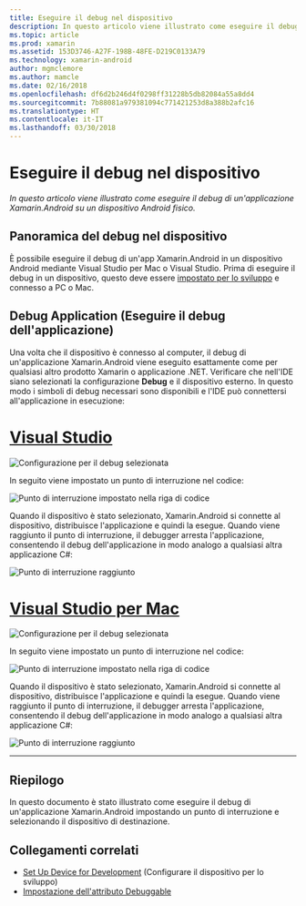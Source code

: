 ```yaml
---
title: Eseguire il debug nel dispositivo
description: In questo articolo viene illustrato come eseguire il debug di un'applicazione Xamarin.Android su un dispositivo Android fisico.
ms.topic: article
ms.prod: xamarin
ms.assetid: 153D3746-A27F-198B-48FE-D219C0133A79
ms.technology: xamarin-android
author: mgmclemore
ms.author: mamcle
ms.date: 02/16/2018
ms.openlocfilehash: df6d2b246d4f0298ff31228b5db82084a55a8dd4
ms.sourcegitcommit: 7b88081a979381094c771421253d8a388b2afc16
ms.translationtype: HT
ms.contentlocale: it-IT
ms.lasthandoff: 03/30/2018
---
```

# <a name="debug-on-device"></a>Eseguire il debug nel dispositivo

_In questo articolo viene illustrato come eseguire il debug di un'applicazione Xamarin.Android su un dispositivo Android fisico._

## <a name="debug-on-device-overview"></a>Panoramica del debug nel dispositivo

È possibile eseguire il debug di un'app Xamarin.Android in un dispositivo Android mediante Visual Studio per Mac o Visual Studio. Prima di eseguire il debug in un dispositivo, questo deve essere [impostato per lo sviluppo](~/android/get-started/installation/set-up-device-for-development.md) e connesso a PC o Mac.


## <a name="debug-application"></a>Debug Application (Eseguire il debug dell'applicazione)

Una volta che il dispositivo è connesso al computer, il debug di un'applicazione Xamarin.Android viene eseguito esattamente come per qualsiasi altro prodotto Xamarin o applicazione .NET. Verificare che nell'IDE siano selezionati la configurazione **Debug** e il dispositivo esterno. In questo modo i simboli di debug necessari sono disponibili e l'IDE può connettersi all'applicazione in esecuzione: 

# <a name="visual-studiotabvswin"></a>[Visual Studio](#tab/vswin)

![Configurazione per il debug selezionata](debug-on-device-images/image1-vs.png)

In seguito viene impostato un punto di interruzione nel codice:

![Punto di interruzione impostato nella riga di codice](debug-on-device-images/image2-vs.png)

Quando il dispositivo è stato selezionato, Xamarin.Android si connette al dispositivo, distribuisce l'applicazione e quindi la esegue. Quando viene raggiunto il punto di interruzione, il debugger arresta l'applicazione, consentendo il debug dell'applicazione in modo analogo a qualsiasi altra applicazione C#: 

![Punto di interruzione raggiunto](debug-on-device-images/image3-vs.png)

# <a name="visual-studio-for-mactabvsmac"></a>[Visual Studio per Mac](#tab/vsmac)

![Configurazione per il debug selezionata](debug-on-device-images/image1-xs.png)

In seguito viene impostato un punto di interruzione nel codice:

![Punto di interruzione impostato nella riga di codice](debug-on-device-images/image2-xs.png)

Quando il dispositivo è stato selezionato, Xamarin.Android si connette al dispositivo, distribuisce l'applicazione e quindi la esegue. Quando viene raggiunto il punto di interruzione, il debugger arresta l'applicazione, consentendo il debug dell'applicazione in modo analogo a qualsiasi altra applicazione C#: 

![Punto di interruzione raggiunto](debug-on-device-images/image3-xs.png)

-----



## <a name="summary"></a>Riepilogo

In questo documento è stato illustrato come eseguire il debug di un'applicazione Xamarin.Android impostando un punto di interruzione e selezionando il dispositivo di destinazione.


## <a name="related-links"></a>Collegamenti correlati

- [Set Up Device for Development](~/android/get-started/installation/set-up-device-for-development.md) (Configurare il dispositivo per lo sviluppo)
- [Impostazione dell'attributo Debuggable](~/android/deploy-test/debuggable-attribute.md)
